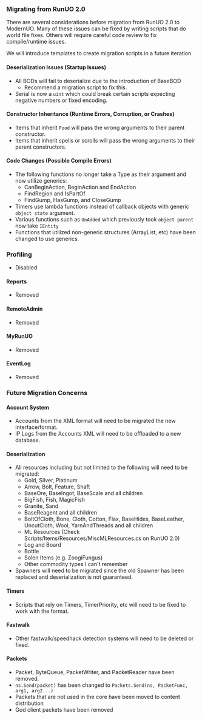 ### Migrating from RunUO 2.0
There are several considerations before migration from RunUO 2.0 to ModernUO.
Many of these issues can be fixed by writing scripts that do world file fixes.
Others will require careful code review to fix compile/runtime issues.

We will introduce templates to create migration scripts in a future iteration.

#### Deserialization Issues (Startup Issues)
* All BODs will fail to deserialize due to the introduction of BaseBOD
  * Recommend a migration script to fix this.
* Serial is now a `uint` which could break certain scripts expecting negative numbers or fixed encoding.

#### Constructor Inheritance (Runtime Errors, Corruption, or Crashes)
* Items that inherit `Food` will pass the wrong arguments to their parent constructor.
* Items that inherit spells or scrolls will pass the wrong arguments to their parent constructors.

#### Code Changes (Possible Compile Errors)
* The following functions no longer take a Type as their argument and now utilize generics:
  * CanBeginAction, BeginAction and EndAction
  * FindRegion and IsPartOf
  * FindGump, HasGump, and CloseGump
* Timers use lambda functions instead of callback objects with generic `object state` argument.
* Various functions such as `OnAdded` which previously took `object parent` now take `IEntity`
* Functions that utilized non-generic structures (ArrayList, etc) have been changed to use generics.

### Profiling
* Disabled

#### Reports
* Removed

#### RemoteAdmin
* Removed

#### MyRunUO
* Removed

#### EventLog
* Removed

### Future Migration Concerns

#### Account System
* Accounts from the XML format will need to be migrated the new interface/format.
* IP Logs from the Accounts XML will need to be offloaded to a new database.

#### Deserialization
* All resources including but not limited to the following will need to be migrated:
  * Gold, Silver, Platinum
  * Arrow, Bolt, Feature, Shaft
  * BaseOre, BaseIngot, BaseScale and all children
  * BigFish, Fish, MagicFish
  * Granite, Sand
  * BaseReagent and all children
  * BoltOfCloth, Bone, Cloth, Cotton, Flax, BaseHides, BaseLeather, UncutCloth, Wool, YarnAndThreads and all children
  * ML Resources (Check Scripts/Items/Resources/MiscMLResources.cs on RunUO 2.0)
  * Log and Board
  * Bottle
  * Solen Items (e.g. ZoogiFungus)
  * Other commodity types I can't remember
* Spawners will need to be migrated since the old Spawner has been replaced and deserialization is not guaranteed.

#### Timers
* Scripts that rely on Timers, TimerPriority, etc will need to be fixed to work with the format.

#### Fastwalk
* Other fastwalk/speedhack detection systems will need to be deleted or fixed.

#### Packets
* Packet, ByteQueue, PacketWriter, and PacketReader have been removed.
* `ns.Send(packet)` has been changed to `Packets.Send(ns, PacketFunc, arg1, arg2...)`
* Packets that are not used in the core have been moved to content distribution
* God client packets have been removed
